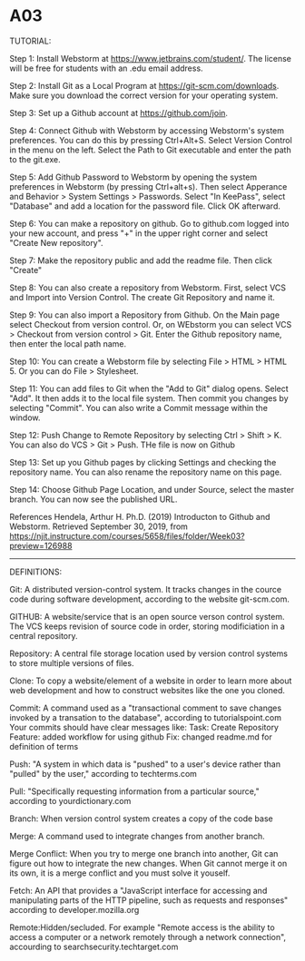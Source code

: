 # A03
TUTORIAL:

Step 1:
Install Webstorm at https://www.jetbrains.com/student/. The license will be free for students with an .edu email address.

Step 2:
Install Git as a Local Program at https://git-scm.com/downloads. Make sure you download the correct version for your operating system.

Step 3:
Set up a Github account at https://github.com/join.

Step 4:
Connect Github with Webstorm by accessing Webstorm's system preferences. You can do this by pressing Ctrl+Alt+S. Select Version Control in the menu on the left. Select the Path to Git executable and enter the path to the git.exe.

Step 5: 
Add Github Password to Webstorm by opening the system preferences in Webstorm (by pressing Ctrl+alt+s). Then select Apperance and Behavior > System Settings > Passwords. Select "In KeePass", select "Database" and add a location for the password file. Click OK afterward.

Step 6:
You can make a repository on github. Go to github.com logged into your new account, and press "+" in the upper right corner and select "Create New repository".

Step 7:
Make the repository public and add the readme file. Then click "Create"

Step 8:
You can also create a repository from Webstorm. First, select VCS and Import into Version Control. The create Git Repository and name it.

Step 9:
You can also import a Repository from Github. On the Main page select Checkout from version control. Or, on WEbstorm you can select VCS > Checkout from version control > Git. Enter the Github repository name, then enter the local path name.

Step 10:
You can create a Webstorm file by selecting File > HTML > HTML 5. Or you can do File > Stylesheet.

Step 11:
You can add files to Git when the "Add to Git" dialog opens. Select "Add". It then adds it to the local file system. Then commit you changes by selecting "Commit". You can also write a Commit message within the window.

Step 12:
Push Change to Remote Repository by selecting Ctrl > Shift > K. You can also do VCS > Git > Push. THe file is now on Github

Step 13:
Set up you Github pages by clicking Settings and checking the repository name. You can also rename the repository name on this page.

Step 14:
Choose Github Page Location, and under Source, select the master branch. You can now see the published URL. 

References
Hendela, Arthur H. Ph.D. (2019) Introducton to Github and Webstorm. Retrieved September 30, 2019, from https://njit.instructure.com/courses/5658/files/folder/Week03?preview=126988


******************************************************************
DEFINITIONS:

Git: A distributed version-control system. It tracks changes in the cource code during software development, according to the website git-scm.com.

GITHUB: A website/service that is an open source verson control system. The VCS keeps revision of source code in order, storing modificiation in a central repository.

Repository: A central file storage location used by version control systems to store multiple versions of files.

Clone: To copy a website/element of a website in order to learn more about web development and how to construct websites like the one you cloned.

Commit: A command used as a "transactional comment to save changes invoked by a transation to the database", according to tutorialspoint.com
Your commits should have clear messages like:
Task: Create Repository
Feature:  added workflow for using github
Fix:  changed readme.md for definition of terms

Push: "A system in which data is "pushed" to a user's device rather than "pulled" by the user," according to techterms.com

Pull: "Specifically requesting information from a particular source," according to yourdictionary.com

Branch: When version control system creates a copy of the code base

Merge: A command used to integrate changes from another branch.

Merge Conflict: When you try to merge one branch into another, Git can figure out how to integrate the new changes. When Git cannot merge it on its own, it is a merge conflict and you must solve it youself.

Fetch: An API that provides a "JavaScript interface for accessing and manipulating parts of the HTTP pipeline, such as requests and responses" according to developer.mozilla.org

Remote:Hidden/secluded. For example "Remote access is the ability to access a computer or a network remotely through a network connection", accourding to searchsecurity.techtarget.com

